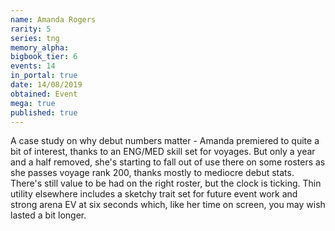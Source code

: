 ```yaml
---
name: Amanda Rogers
rarity: 5
series: tng
memory_alpha:
bigbook_tier: 6
events: 14
in_portal: true
date: 14/08/2019
obtained: Event
mega: true
published: true
---
```


A case study on why debut numbers matter - Amanda premiered to quite a bit of interest, thanks to an ENG/MED skill set for voyages. But only a year and a half removed, she's starting to fall out of use there on some rosters as she passes voyage rank 200, thanks mostly to mediocre debut stats. There's still value to be had on the right roster, but the clock is ticking. Thin utility elsewhere includes a sketchy trait set for future event work and strong arena EV at six seconds which, like her time on screen, you may wish lasted a bit longer.
